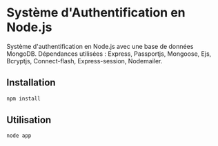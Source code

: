 # Système d'Authentification en Node.js

Système d'authentification en Node.js avec une base de données MongoDB.
Dépendances utilisées : Express, Passportjs, Mongoose, Ejs, Bcryptjs, Connect-flash, Express-session, Nodemailer.

## Installation

```bash
npm install
```

## Utilisation

```bash
node app
```